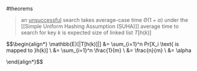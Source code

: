 #theorems 

>an <u>unsuccessful</u> search takes average-case time $\Theta(1 + \alpha)$ under the [[Simple Uniform Hashing Assumption (SUHA)]] 
>	average time to search for key $k$ is expected size of linked list $T[h(k)]$ 

$$\begin{align*}
\mathbb{E}[|T[h(k)]|] &= \sum_{i=1}^n Pr[X_i \text{ is mapped to }h(k)] \\
&= \sum_{i=1}^n \frac{1}{m} \\
&= \frac{n}{m} \\
&= \alpha

\end{align*}$$
